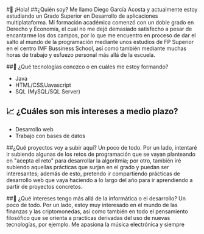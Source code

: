 #👋 ¡Hola! 
##¿Quién soy?
Me llamo Diego García Acosta y actualmente estoy estudiando un Grado Superior en Desarrollo de aplicaciones multiplataforma. Mi formación académica comenzó con un doble grado en Derecho y Economía, el cual no me dejó demasiado satisfecho a pesar de encantarme los dos campos, por lo que me encuentro en proceso de dar el salto al mundo de la programación mediante unos estudios de FP Superior en el centro IMF Bussiness School, así como también mediante muchas horas de trabajo y esfuezo personal más allá de la escuela.

##🔭 ¿Qué tecnologías conozco o en cuáles me estoy formando?
- Java
- HTML/CSS/Javascript
- SQL (MySQL/SQL Server)

## :chart_with_upwards_trend: ¿Cuáles son mis intereses a medio plazo?
- Desarrollo web
- Trabajo con bases de datos

##¿Qué proyectos voy a subir aquí?
Un poco de todo. Por un lado, intentaré ir subiendo algunas de los retos de programación que se vayan planteando en "acepta el reto" para desarrollar la algoritmia; por otro, también iré subiendo aquellas prácticas que surjan en el grado y puedan ser interesantes; además de esto, pretendo ir compartiendo prácticas de desarrollo web que vaya haciendo a lo largo del año para ir aprendiendo a partir de proyectos concretos.

##💬 ¿Qué intereses tengo más allá de la informática o el desarrollo?
Un poco de todo. Por un lado, estoy muy interesado en el mundo de las finanzas y las criptomonedas, así como también en todo el pensamiento filosófico que se orienta a practicas derivadas del uso de nuevas tecnologías, por ejemplo. Me apasiona la música electrónica y siempre 

<!--
**dgacosta/dgacosta** is a ✨ _special_ ✨ repository because its `README.md` (this file) appears on your GitHub profile.

Here are some ideas to get you started:

- 🔭 I’m currently working on ...
- 🌱 I’m currently learning ...
- 👯 I’m looking to collaborate on ...
- 🤔 I’m looking for help with ...
- 💬 Ask me about ...
- 📫 How to reach me: ...
- 😄 Pronouns: ...
- ⚡ Fun fact: ...
-->
